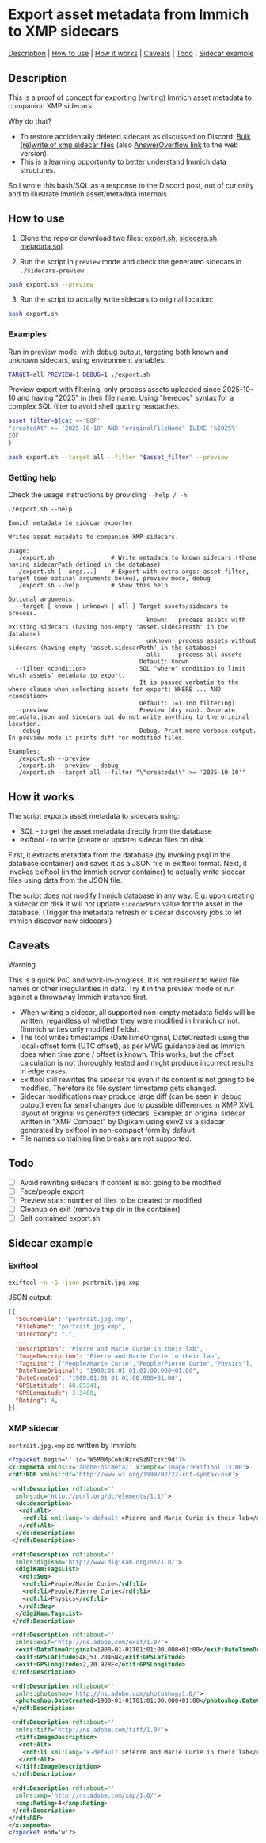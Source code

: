 # Export asset metadata from Immich to XMP sidecars

[Description](#description) | [How to use](#how-to-use) | [How it works](#how-it-works) | [Caveats](#caveats) | [Todo](#todo) | [Sidecar example](#sidecar-example)

## Description

This is a proof of concept for exporting (writing) Immich asset metadata to companion XMP sidecars.

Why do that? 
- To restore accidentally deleted sidecars as discussed on Discord: [Bulk (re)write of xmp sidecar files](https://discord.com/channels/979116623879368755/1425744361718677587) (also [AnswerOverflow link](https://www.answeroverflow.com/m/1425744361718677587) to the web version).
- This is a learning opportunity to better understand Immich data structures.

So I wrote this bash/SQL as a response to the Discord post, out of curiosity and to illustrate Immich asset/metadata internals.

## How to use

1. Clone the repo or download two files: [export.sh](https://raw.githubusercontent.com/skatsubo/immich-metadata-exporter/refs/heads/main/export.sh), [sidecars.sh](https://raw.githubusercontent.com/skatsubo/immich-metadata-exporter/refs/heads/main/sidecars.sh), [metadata.sql](https://raw.githubusercontent.com/skatsubo/immich-metadata-exporter/refs/heads/main/metadata.sql).

2. Run the script in `preview` mode and check the generated sidecars in `./sidecars-preview`:

```sh
bash export.sh --preview
```

3. Run the script to actually write sidecars to original location:

```sh
bash export.sh
```

### Examples

Run in preview mode, with debug output, targeting both known and unknown sidecars, using environment variables:
```sh
TARGET=all PREVIEW=1 DEBUG=1 ./export.sh
```

Preview export with filtering: only process assets uploaded since 2025-10-10 and having "2025" in their file name. Using "heredoc" syntax for a complex SQL filter to avoid shell quoting headaches.
```sh
asset_filter=$(cat <<'EOF'
"createdAt" >= '2025-10-10' AND "originalFileName" ILIKE '%2025%'
EOF
)

bash export.sh --target all --filter "$asset_filter" --preview
```

### Getting help

Check the usage instructions by providing `--help / -h`.

```
./export.sh --help

Immich metadata to sidecar exporter

Writes asset metadata to companion XMP sidecars.

Usage:
  ./export.sh                # Write metadata to known sidecars (those having sidecarPath defined in the database)
  ./export.sh [--args...]    # Export with extra args: asset filter, target (see optinal arguments below), preview mode, debug
  ./export.sh --help         # Show this help

Optional arguments:
  --target { known | unknown | all } Target assets/sidecars to process.
                                       known:   process assets with existing sidecars (having non-empty 'asset.sidecarPath' in the database)
                                       unknown: process assets without sidecars (having empty 'asset.sidecarPath' in the database)
                                       all:     process all assets
                                     Default: known
  --filter <condition>               SQL "where" condition to limit which assets' metadata to export.
                                     It is passed verbatim to the where clause when selecting assets for export: WHERE ... AND <condition>
                                     Default: 1=1 (no filtering)
  --preview                          Preview (dry run). Generate metadata.json and sidecars but do not write anything to the original location.
  --debug                            Debug. Print more verbose output. In preview mode it prints diff for modified files.

Examples:
  ./export.sh --preview
  ./export.sh --preview --debug
  ./export.sh --target all --filter "\"createdAt\" >= '2025-10-10'"
```

## How it works

The script exports asset metadata to sidecars using:
- SQL - to get the asset metadata directly from the database
- exiftool - to write (create or update) sidecar files on disk

First, it extracts metadata from the database (by invoking psql in the database container) and saves it as a JSON file in exiftool format.
Next, it invokes exiftool (in the Immich server container) to actually write sidecar files using data from the JSON file.

The script does not modify Immich database in any way. E.g. upon creating a sidecar on disk it will not update `sidecarPath` value for the asset in the database. (Trigger the metadata refresh or sidecar discovery jobs to let Immich discover new sidecars.)

## Caveats

> [!WARNING]
> This is a quick PoC and work-in-progress. It is not resilient to weird file names or other irregularities in data. Try it in the preview mode or run against a throwaway Immich instance first.

- When writing a sidecar, all supported non-empty metadata fields will be written, regardless of whether they were modified in Immich or not. (Immich writes only modified fields).
- The tool writes timestamps (DateTimeOriginal, DateCreated) using the local+offset form (UTC offset), as per MWG guidance and as Immich does when time zone / offset is known. This works, but the offset calculation is not thoroughly tested and might produce incorrect results in edge cases.
- Exiftool still rewrites the sidecar file even if its content is not going to be modified. Therefore its file system timestamp gets changed.
- Sidecar modifications may produce large diff (can be seen in debug output) even for small changes due to possible differences in XMP XML layout of original vs generated sidecars. Example: an original sidecar written in "XMP Compact" by Digikam using exiv2 _vs_ a sidecar generated by exiftool in non-compact form by default.
- File names containing line breaks are not supported.

## Todo

- [ ] Avoid rewriting sidecars if content is not going to be modified
- [ ] Face/people export
- [ ] Preview stats: number of files to be created or modified
- [ ] Cleanup on exit (remove tmp dir in the container)
- [ ] Self contained export.sh

## Sidecar example

### Exiftool

```sh
exiftool -n -G -json portrait.jpg.xmp
```

JSON output:
```json
[{
  "SourceFile": "portrait.jpg.xmp",
  "FileName": "portrait.jpg.xmp",
  "Directory": ".",
  ...
  "Description": "Pierre and Marie Curie in their lab",
  "ImageDescription": "Pierre and Marie Curie in their lab",
  "TagsList": ["People/Marie Curie","People/Pierre Curie","Physics"],
  "DateTimeOriginal": "1900:01:01 01:01:00.000+01:00",
  "DateCreated": "1900:01:01 01:01:00.000+01:00",
  "GPSLatitude": 48.85341,
  "GPSLongitude": 2.3488,
  "Rating": 4,
}]
```

### XMP sidecar

`portrait.jpg.xmp` as written by Immich:
```xml
<?xpacket begin='﻿' id='W5M0MpCehiHzreSzNTczkc9d'?>
<x:xmpmeta xmlns:x='adobe:ns:meta/' x:xmptk='Image::ExifTool 13.00'>
<rdf:RDF xmlns:rdf='http://www.w3.org/1999/02/22-rdf-syntax-ns#'>

 <rdf:Description rdf:about=''
  xmlns:dc='http://purl.org/dc/elements/1.1/'>
  <dc:description>
   <rdf:Alt>
    <rdf:li xml:lang='x-default'>Pierre and Marie Curie in their lab</rdf:li>
   </rdf:Alt>
  </dc:description>
 </rdf:Description>

 <rdf:Description rdf:about=''
  xmlns:digiKam='http://www.digikam.org/ns/1.0/'>
  <digiKam:TagsList>
   <rdf:Seq>
    <rdf:li>People/Marie Curie</rdf:li>
    <rdf:li>People/Pierre Curie</rdf:li>
    <rdf:li>Physics</rdf:li>
   </rdf:Seq>
  </digiKam:TagsList>
 </rdf:Description>

 <rdf:Description rdf:about=''
  xmlns:exif='http://ns.adobe.com/exif/1.0/'>
  <exif:DateTimeOriginal>1900-01-01T01:01:00.000+01:00</exif:DateTimeOriginal>
  <exif:GPSLatitude>48,51.2046N</exif:GPSLatitude>
  <exif:GPSLongitude>2,20.928E</exif:GPSLongitude>
 </rdf:Description>

 <rdf:Description rdf:about=''
  xmlns:photoshop='http://ns.adobe.com/photoshop/1.0/'>
  <photoshop:DateCreated>1900-01-01T01:01:00.000+01:00</photoshop:DateCreated>
 </rdf:Description>

 <rdf:Description rdf:about=''
  xmlns:tiff='http://ns.adobe.com/tiff/1.0/'>
  <tiff:ImageDescription>
   <rdf:Alt>
    <rdf:li xml:lang='x-default'>Pierre and Marie Curie in their lab</rdf:li>
   </rdf:Alt>
  </tiff:ImageDescription>
 </rdf:Description>

 <rdf:Description rdf:about=''
  xmlns:xmp='http://ns.adobe.com/xap/1.0/'>
  <xmp:Rating>4</xmp:Rating>
 </rdf:Description>
</rdf:RDF>
</x:xmpmeta>
<?xpacket end='w'?>
```
